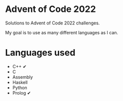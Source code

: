 # Advent of Code 2022

Solutions to Advent of Code 2022 challenges.

My goal is to use as many different languages as I can. 

# Languages used

- C++		✔
- C
- Assembly
- Haskell
- Python
- Prolog    ✔
